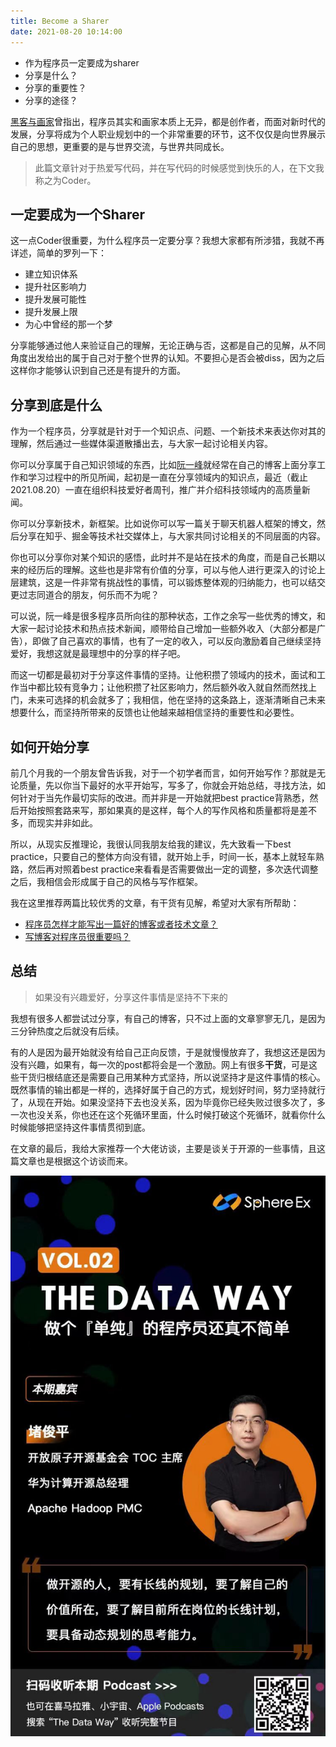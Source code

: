```yaml
---
title: Become a Sharer
date: 2021-08-20 10:14:00
---
```


* 作为程序员一定要成为sharer
* 分享是什么？
* 分享的重要性？
* 分享的途径？

[黑客与画家](https://book.douban.com/subject/6021440/)曾指出，程序员其实和画家本质上无异，都是创作者，而面对新时代的发展，分享将成为个人职业规划中的一个非常重要的环节，这不仅仅是向世界展示自己的思想，更重要的是与世界交流，与世界共同成长。

<!--more-->

> 此篇文章针对于热爱写代码，并在写代码的时候感觉到快乐的人，在下文我称之为Coder。

## 一定要成为一个Sharer

这一点Coder很重要，为什么程序员一定要分享？我想大家都有所涉猎，我就不再详述，简单的罗列一下：

* 建立知识体系
* 提升社区影响力
* 提升发展可能性
* 提升发展上限
* 为心中曾经的那一个梦

分享能够通过他人来验证自己的理解，无论正确与否，这都是自己的见解，从不同角度出发给出的属于自己对于整个世界的认知。不要担心是否会被diss，因为之后这样你才能够认识到自己还是有提升的方面。

## 分享到底是什么

作为一个程序员，分享就是针对于一个知识点、问题、一个新技术来表达你对其的理解，然后通过一些媒体渠道散播出去，与大家一起讨论相关内容。

你可以分享属于自己知识领域的东西，比如[阮一峰](http://www.ruanyifeng.com/home.html)就经常在自己的博客上面分享工作和学习过程中的所见所闻，起初是一直在分享领域内的知识点，最近（截止2021.08.20）一直在组织科技爱好者周刊，推广并介绍科技领域内的高质量新闻。

你可以分享新技术，新框架。比如说你可以写一篇关于聊天机器人框架的博文，然后分享在知乎、掘金等技术社交媒体上，与大家共同讨论相关的不同层面的内容。

你也可以分享你对某个知识的感悟，此时并不是站在技术的角度，而是自己长期以来的经历后的理解。这些也是非常有价值的分享，可以与他人进行更深入的讨论上层建筑，这是一件非常有挑战性的事情，可以锻炼整体观的归纳能力，也可以结交更过志同道合的朋友，何乐而不为呢？

可以说，阮一峰是很多程序员所向往的那种状态，工作之余写一些优秀的博文，和大家一起讨论技术和热点技术新闻，顺带给自己增加一些额外收入（大部分都是广告），即做了自己喜欢的事情，也有了一定的收入，可以反向激励着自己继续坚持爱好，我想这就是最理想中的分享的样子吧。

而这一切都是最初对于分享这件事情的坚持。让他积攒了领域内的技术，面试和工作当中都比较有竞争力；让他积攒了社区影响力，然后额外收入就自然而然找上门，未来可选择的机会就多了；我相信，他在坚持的这条路上，逐渐清晰自己未来想要什么，而坚持所带来的反馈也让他越来越相信坚持的重要性和必要性。

## 如何开始分享

前几个月我的一个朋友曾告诉我，对于一个初学者而言，如何开始写作？那就是无论质量，先以你当下最好的水平开始写，写多了，你就会开始总结，寻找方法，如何针对于当先作最切实际的改进。而并非是一开始就把best practice背熟悉，然后开始按照套路来写，那如果真的是这样，每个人的写作风格和质量都将是差不多，而现实并非如此。

所以，从现实反推理论，我很认同我朋友给我的建议，先大致看一下best practice，只要自己的整体方向没有错，就开始上手，时间一长，基本上就轻车熟路，然后再对照着best practice来看看是否需要做出一定的调整，多次迭代调整之后，我相信会形成属于自己的风格与写作框架。

我在这里推荐两篇比较优秀的文章，有干货有见解，希望对大家有所帮助：

- [程序员怎样才能写出一篇好的博客或者技术文章？](https://www.zhihu.com/question/40716838/answer/88522718)
- [写博客对程序员很重要吗？](https://www.zhihu.com/question/273631529/answer/1330177772)

## 总结

> 如果没有兴趣爱好，分享这件事情是坚持不下来的

我想有很多人都尝试过分享，有自己的博客，只不过上面的文章寥寥无几，是因为三分钟热度之后就没有后续。

有的人是因为最开始就没有给自己正向反馈，于是就慢慢放弃了，我想这还是因为没有兴趣，如果有，每一次的post都将会是一个激励。网上有很多**干货**，可是这些干货归根结底还是需要自己用某种方式坚持，所以说坚持才是这件事情的核心。既然事情的输出都是一样的，选择好属于自己的方式，规划好时间，努力坚持就行了，从现在开始。如果没坚持下去也没关系，因为毕竟你已经失败过很多次了，多一次也没关系，你也还在这个死循环里面，什么时候打破这个死循环，就看你什么时候能够把坚持这件事情贯彻到底。

在文章的最后，我给大家推荐一个大佬访谈，主要是谈关于开源的一些事情，且这篇文章也是根据这个访谈而来。

![](/images/2021.08/become-a-sharer.jpg)